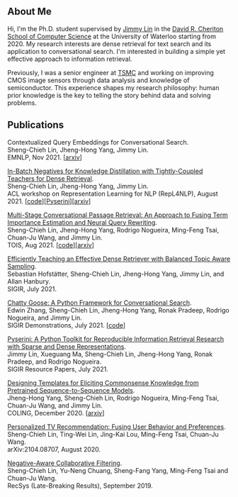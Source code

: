 ## About Me
Hi, I'm the Ph.D. student supervised by [Jimmy Lin](https://cs.uwaterloo.ca/~jimmylin/) in the [David R. Cheriton School of Computer Science](https://cs.uwaterloo.ca/) at the University of Waterloo starting from 2020. My research interests are dense retrieval for text search and its application to conversational search. I'm interested in building a simple yet effective approach to information retrieval.  

Previously, I was a senior engineer at [TSMC](https://www.tsmc.com/english) and working on improving CMOS image sensors through data analysis and knowledge of semiconductor. This experience shapes my research philosophy: human prior knowledge is the key to telling the story behind data and solving problems.

## Publications
Contextualized Query Embeddings for Conversational Search.  
Sheng-Chieh Lin, Jheng-Hong Yang, Jimmy Lin.  
EMNLP, Nov 2021. [[arxiv](https://arxiv.org/abs/2104.08707)]

[In-Batch Negatives for Knowledge Distillation with Tightly-Coupled Teachers for Dense Retrieval](https://aclanthology.org/2021.repl4nlp-1.17/).  
Sheng-Chieh Lin, Jheng-Hong Yang, Jimmy Lin.  
ACL workshop on Representation Learning for NLP (RepL4NLP), August 2021. [[code](https://github.com/castorini/tct_colbert)][[Pyserini](https://github.com/castorini/pyserini/blob/master/docs/experiments-tct_colbert-v2.md)][[arxiv](https://arxiv.org/abs/2010.11386)]   


[Multi-Stage Conversational Passage Retrieval: An Approach to Fusing Term Importance Estimation and Neural Query Rewriting](https://dl.acm.org/doi/10.1145/3446426).  
Sheng-Chieh Lin, Jheng-Hong Yang, Rodrigo Nogueira, Ming-Feng Tsai, Chuan-Ju Wang, and Jimmy Lin.  
TOIS, Aug 2021. [[code](https://github.com/castorini/chatty-goose)][[arxiv](https://arxiv.org/abs/2005.02230)]

[Efficiently Teaching an Effective Dense Retriever with Balanced Topic Aware Sampling](https://dl.acm.org/doi/10.1145/3404835.3462891).  
Sebastian Hofstätter, Sheng-Chieh Lin, Jheng-Hong Yang, Jimmy Lin, and Allan Hanbury.  
SIGIR, July 2021.  

[Chatty Goose: A Python Framework for Conversational Search](https://dl.acm.org/doi/10.1145/3404835.3462782).  
Edwin Zhang, Sheng-Chieh Lin, Jheng-Hong Yang, Ronak Pradeep, Rodrigo Nogueira, and Jimmy Lin.  
SIGIR Demonstrations, July 2021. [[code](https://github.com/castorini/chatty-goose)]  

[Pyserini: A Python Toolkit for Reproducible Information Retrieval Research with Sparse and Dense Representations](https://dl.acm.org/doi/10.1145/3404835.3463238).  
Jimmy Lin, Xueguang Ma, Sheng-Chieh Lin, Jheng-Hong Yang, Ronak Pradeep, and Rodrigo Nogueira.  
SIGIR Resource Papers, July 2021.   

[Designing Templates for Eliciting Commonsense Knowledge from Pretrained Sequence-to-Sequence Models](https://aclanthology.org/2020.coling-main.307/).  
Jheng-Hong Yang, Sheng-Chieh Lin, Rodrigo Nogueira, Ming-Feng Tsai, Chuan-Ju Wang, and Jimmy Lin.  
COLING, December 2020. [[arxiv](https://arxiv.org/abs/2003.08380)] 

[Personalized TV Recommendation: Fusing User Behavior and Preferences](https://arxiv.org/abs/2009.08957).  
Sheng-Chieh Lin, Ting-Wei Lin, Jing-Kai Lou, Ming-Feng Tsai, Chuan-Ju Wang.  
arXiv:2104.08707, August 2020. 

[Negative-Aware Collaborative Filtering](http://ceur-ws.org/Vol-2431/paper9.pdf).  
Sheng-Chieh Lin, Yu-Neng Chuang, Sheng-Fang Yang, Ming-Feng Tsai and Chuan-Ju Wang.  
RecSys (Late-Breaking Results), September 2019.  
